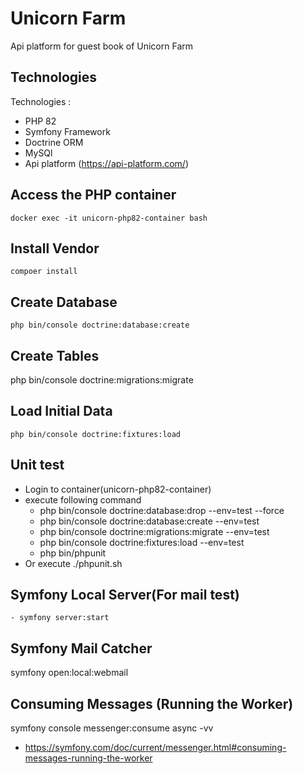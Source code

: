 # Unicorn Farm
Api platform for guest book of Unicorn Farm 

## Technologies 

Technologies : 
- PHP 82
- Symfony Framework
- Doctrine ORM
- MySQl 
- Api platform (https://api-platform.com/)

## Access the PHP container
    docker exec -it unicorn-php82-container bash
## Install Vendor
    compoer install
## Create Database
    php bin/console doctrine:database:create
## Create Tables
   php bin/console doctrine:migrations:migrate
## Load Initial Data
    php bin/console doctrine:fixtures:load
## Unit test
- Login to container(unicorn-php82-container)
- execute following command 
    - php bin/console doctrine:database:drop --env=test --force
    - php bin/console doctrine:database:create --env=test 
    - php bin/console doctrine:migrations:migrate --env=test
    - php bin/console doctrine:fixtures:load --env=test
    - php bin/phpunit
- Or execute ./phpunit.sh

## Symfony Local Server(For mail test)
    - symfony server:start

## Symfony Mail Catcher

symfony open:local:webmail
## Consuming Messages (Running the Worker)

symfony console messenger:consume async -vv

 - https://symfony.com/doc/current/messenger.html#consuming-messages-running-the-worker



